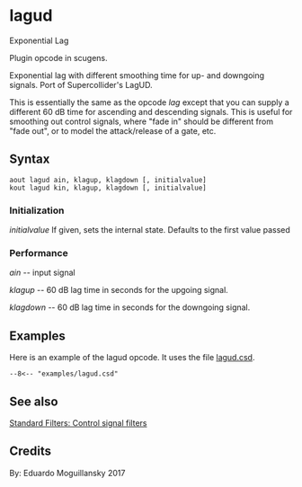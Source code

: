 <!--
id:lagud
category:Signal Modifiers:Standard Filters:Control
-->
# lagud
Exponential Lag

Plugin opcode in scugens.

Exponential lag with different smoothing time for up- and downgoing signals. Port of Supercollider's LagUD.

This is essentially the same as the opcode _lag_ except that you can supply a different 60 dB time for ascending and descending signals. This is useful for smoothing out control signals, where "fade in" should be different from "fade out", or to model the attack/release of a gate, etc.

## Syntax
``` csound-orc
aout lagud ain, klagup, klagdown [, initialvalue]
kout lagud kin, klagup, klagdown [, initialvalue]
```

### Initialization

_initialvalue_ If given, sets the internal state. Defaults to the first value passed

### Performance

_ain_ -- input signal

_klagup_ -- 60 dB lag time in seconds for the upgoing signal.

_klagdown_ -- 60 dB lag time in seconds for the downgoing signal.

## Examples

Here is an example of the lagud opcode. It uses the file [lagud.csd](../../examples/lagud.csd).

``` csound-csd title="Example of the lagud opcode." linenums="1"
--8<-- "examples/lagud.csd"
```

## See also

[Standard Filters: Control signal filters](../../sigmod/standard)

## Credits

By: Eduardo Moguillansky 2017
